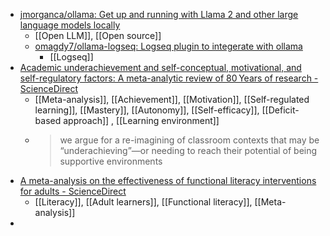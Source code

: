 - [jmorganca/ollama: Get up and running with Llama 2 and other large language models locally](https://github.com/jmorganca/ollama)
	- [[Open LLM]], [[Open source]]
	- [omagdy7/ollama-logseq: Logseq plugin to integerate with ollama](https://github.com/omagdy7/ollama-logseq)
		- [[Logseq]]
- [Academic underachievement and self-conceptual, motivational, and self-regulatory factors: A meta-analytic review of 80 Years of research - ScienceDirect](https://www.sciencedirect.com/science/article/abs/pii/S1747938X23000593?dgcid=raven_sd_aip_email)
	- [[Meta-analysis]], [[Achievement]], [[Motivation]], [[Self-regulated learning]], [[Mastery]], [[Autonomy]], [[Self-efficacy]], [[Deficit-based approach]] , [[Learning environment]]
	- >we argue for a re-imagining of classroom contexts that may be “underachieving”—or needing to reach their potential of being supportive environments
- [A meta-analysis on the effectiveness of functional literacy interventions for adults - ScienceDirect](https://www.sciencedirect.com/science/article/abs/pii/S1747938X23000623?dgcid=raven_sd_aip_email)
	- [[Literacy]], [[Adult learners]], [[Functional literacy]], [[Meta-analysis]]
-